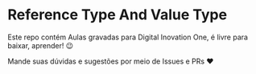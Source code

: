 # Reference Type And Value Type  

Este repo contém Aulas gravadas para Digital Inovation One, é livre para baixar, aprender! 😉 

Mande suas dúvidas e sugestões por meio de Issues e PRs :heart:  

